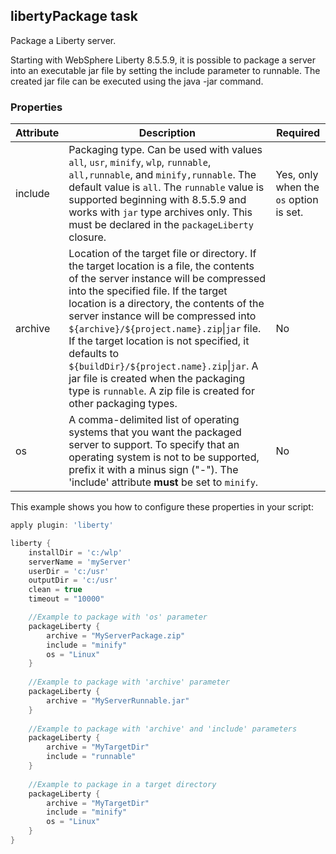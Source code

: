 ## libertyPackage task

Package a Liberty server.

Starting with WebSphere Liberty 8.5.5.9, it is possible to package a server into an executable jar file by setting the include parameter to runnable. The created jar file can be executed using the java -jar command.

### Properties

| Attribute | Description | Required |
| --------- | ------------ | ----------|
| include | Packaging type. Can be used with values `all`, `usr`, `minify`, `wlp`, `runnable`, `all,runnable`, and `minify,runnable`. The default value is `all`. The `runnable` value is supported beginning with 8.5.5.9 and works with `jar` type archives only. This must be declared in the `packageLiberty` closure. | Yes, only when the `os` option is set. |
| archive | Location of the target file or directory. If the target location is a file, the contents of the server instance will be compressed into the specified file. If the target location is a directory, the contents of the server instance will be compressed into `${archive}/${project.name}.zip`&#124;`jar` file. If the target location is not specified, it defaults to `${buildDir}/${project.name}.zip`&#124;`jar`. A jar file is created when the packaging type is `runnable`. A zip file is created for other packaging types. | No |
| os| A comma-delimited list of operating systems that you want the packaged server to support. To specify that an operating system is not to be supported, prefix it with a minus sign ("-"). The 'include' attribute __must__ be set to `minify`. | No |


This example shows you how to configure these properties in your script:

```groovy
apply plugin: 'liberty'

liberty {
    installDir = 'c:/wlp'
    serverName = 'myServer'
    userDir = 'c:/usr'
    outputDir = 'c:/usr'
    clean = true
    timeout = "10000"

    //Example to package with 'os' parameter
    packageLiberty {
        archive = "MyServerPackage.zip"
        include = "minify"
        os = "Linux"
    }
    
    //Example to package with 'archive' parameter
    packageLiberty {
        archive = "MyServerRunnable.jar"
    }
    
    //Example to package with 'archive' and 'include' parameters
    packageLiberty {
        archive = "MyTargetDir"
        include = "runnable"
    }
    
    //Example to package in a target directory
    packageLiberty {
        archive = "MyTargetDir"
        include = "minify"
        os = "Linux"
    }
}

```
